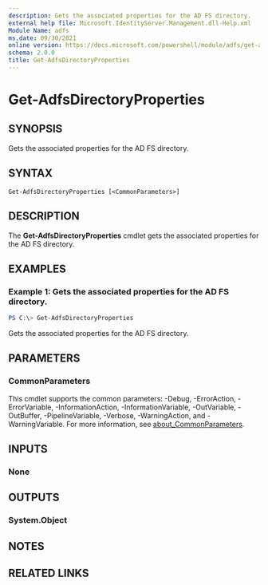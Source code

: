```yaml
---
description: Gets the associated properties for the AD FS directory.
external help file: Microsoft.IdentityServer.Management.dll-Help.xml
Module Name: adfs
ms.date: 09/30/2021
online version: https://docs.microsoft.com/powershell/module/adfs/get-adfsdirectoryproperties?view=windowsserver2022-ps&wt.mc_id=ps-gethelp
schema: 2.0.0
title: Get-AdfsDirectoryProperties
---
```


# Get-AdfsDirectoryProperties

## SYNOPSIS
Gets the associated properties for the AD FS directory.

## SYNTAX

```
Get-AdfsDirectoryProperties [<CommonParameters>]
```

## DESCRIPTION
The **Get-AdfsDirectoryProperties** cmdlet gets the associated properties for the AD FS directory.

## EXAMPLES

### Example 1: Gets the associated properties for the AD FS directory.
```powershell
PS C:\> Get-AdfsDirectoryProperties
```

Gets the associated properties for the AD FS directory.

## PARAMETERS

### CommonParameters
This cmdlet supports the common parameters: -Debug, -ErrorAction, -ErrorVariable, -InformationAction, -InformationVariable, -OutVariable, -OutBuffer, -PipelineVariable, -Verbose, -WarningAction, and -WarningVariable. For more information, see [about_CommonParameters](https://go.microsoft.com/fwlink/?LinkID=113216).

## INPUTS

### None

## OUTPUTS

### System.Object
## NOTES

## RELATED LINKS
